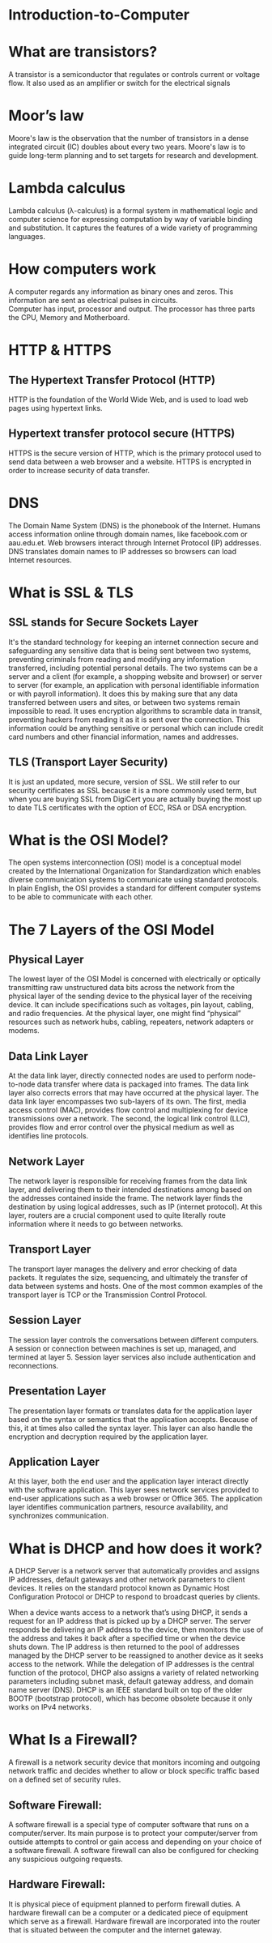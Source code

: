 # Introduction-to-Computer
# What are transistors?
A transistor is a semiconductor that regulates or controls current or voltage flow. It also used as an amplifier or switch for the electrical signals

# Moor’s law
Moore's law is the observation that the number of transistors in a dense integrated circuit (IC) doubles about every two years. Moore's law is to guide long-term planning and to set targets for research and development.

# Lambda calculus
Lambda calculus (λ-calculus) is a formal system in mathematical logic and computer science for expressing computation by way of variable binding and substitution. It captures the features of a wide variety of programming languages.

# How computers work
A computer regards any information as binary ones and zeros. This information are sent as electrical pulses in circuits. <br>Computer has input, processor and output. The processor has three parts the CPU, Memory and Motherboard.

# HTTP & HTTPS

## The Hypertext Transfer Protocol (HTTP) 
HTTP is the foundation of the World Wide Web, and is used to load web pages using hypertext links.

## Hypertext transfer protocol secure (HTTPS)
HTTPS is the secure version of HTTP, which is the primary protocol used to send data between a web browser and a website. HTTPS is encrypted in order to increase security of data transfer.

# DNS

The Domain Name System (DNS) is the phonebook of the Internet. Humans access information online through domain names, like facebook.com or aau.edu.et. Web browsers interact through Internet Protocol (IP) addresses. DNS translates domain names to IP addresses so browsers can load Internet resources.

# What is SSL & TLS

## SSL stands for Secure Sockets Layer 
It's the standard technology for keeping an internet connection secure and safeguarding any sensitive data that is being sent between two systems, preventing criminals from reading and modifying any information transferred, including potential personal details. The two systems can be a server and a client (for example, a shopping website and browser) or server to server (for example, an application with personal identifiable information or with payroll information). It does this by making sure that any data transferred between users and sites, or between two systems remain impossible to read. It uses encryption algorithms to scramble data in transit, preventing hackers from reading it as it is sent over the connection. This information could be anything sensitive or personal which can include credit card numbers and other financial information, names and addresses.

## TLS (Transport Layer Security)
It is just an updated, more secure, version of SSL. We still refer to our security certificates as SSL because it is a more commonly used term, but when you are buying SSL from DigiCert you are actually buying the most up to date TLS certificates with the option of ECC, RSA or DSA encryption.

# What is the OSI Model?
The open systems interconnection (OSI) model is a conceptual model created by the International Organization for Standardization which enables diverse communication systems to communicate using standard protocols. In plain English, the OSI provides a standard for different computer systems to be able to communicate with each other.

# The 7 Layers of the OSI Model

## Physical Layer 
The lowest layer of the OSI Model is concerned with electrically or optically transmitting raw unstructured data bits across the network from the physical layer of the sending device to the physical layer of the receiving device. It can include specifications such as voltages, pin layout, cabling, and radio frequencies. At the physical layer, one might find “physical” resources such as network hubs, cabling, repeaters, network adapters or modems.

## Data Link Layer
At the data link layer, directly connected nodes are used to perform node-to-node data transfer where data is packaged into frames. The data link layer also corrects errors that may have occurred at the physical layer. The data link layer encompasses two sub-layers of its own. The first, media access control (MAC), provides flow control and multiplexing for device transmissions over a network. The second, the logical link control (LLC), provides flow and error control over the physical medium as well as identifies line protocols.

## Network Layer
The network layer is responsible for receiving frames from the data link layer, and delivering them to their intended destinations among based on the addresses contained inside the frame. The network layer finds the destination by using logical addresses, such as IP (internet protocol). At this layer, routers are a crucial component used to quite literally route information where it needs to go between networks.

## Transport Layer
The transport layer manages the delivery and error checking of data packets. It regulates the size, sequencing, and ultimately the transfer of data between systems and hosts. One of the most common examples of the transport layer is TCP or the Transmission Control Protocol.

## Session Layer
The session layer controls the conversations between different computers. A session or connection between machines is set up, managed, and termined at layer 5. Session layer services also include authentication and reconnections.

## Presentation Layer
The presentation layer formats or translates data for the application layer based on the syntax or semantics that the application accepts. Because of this, it at times also called the syntax layer. This layer can also handle the encryption and decryption required by the application layer.

## Application Layer
At this layer, both the end user and the application layer interact directly with the software application. This layer sees network services provided to end-user applications such as a web browser or Office 365. The application layer identifies communication partners, resource availability, and synchronizes communication.

# What is DHCP and how does it work?
A DHCP Server is a network server that automatically provides and assigns IP addresses, default gateways and other network parameters to client devices. It relies on the standard protocol known as Dynamic Host Configuration Protocol or DHCP to respond to broadcast queries by clients.

When a device wants access to a network that’s using DHCP, it sends a request for an IP address that is picked up by a DHCP server. The server responds be delivering an IP address to the device, then monitors the use of the address and takes it back after a specified time or when the device shuts down. The IP address is then returned to the pool of addresses managed by the DHCP server to be reassigned to another device as it seeks access to the network. While the delegation of IP addresses is the central function of the protocol, DHCP also assigns a variety of related networking parameters including subnet mask, default gateway address, and domain name server (DNS). DHCP is an IEEE standard built on top of the older BOOTP (bootstrap protocol), which has become obsolete because it only works on IPv4 networks.

# What Is a Firewall?
A firewall is a network security device that monitors incoming and outgoing network traffic and decides whether to allow or block specific traffic based on a defined set of security rules.

## Software Firewall:
A software firewall is a special type of computer software that runs on a computer/server. Its main purpose is to protect your computer/server from outside attempts to control or gain access and depending on your choice of a software firewall. A software firewall can also be configured for checking any suspicious outgoing requests. 

## Hardware Firewall:
It is physical piece of equipment planned to perform firewall duties. A hardware firewall can be a computer or a dedicated piece of equipment which serve as a firewall. Hardware firewall are incorporated into the router that is situated between the computer and the internet gateway. 
